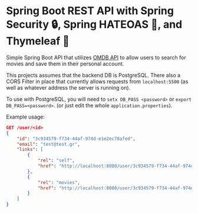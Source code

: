 # Spring Boot REST API with Spring Security 🔒, Spring HATEOAS 📃, and Thymeleaf 🍃

Simple Spring Boot API that utilizes [OMDB API](http://www.omdbapi.com/) to allow users to search for movies and save them in their personal account.

This projects assumes that the backend DB is PostgreSQL. 
There also a CORS Filter in place that currently allows requests from `localhost:5500` (as well as whatever address the server is running on).

To use with PostgreSQL, you will need to `setx DB_PASS <password>` or `export DB_PASS=<password>`. (or just edit the whole `application.properties`).

Example usage: 

~~~json
GET /user/<id>
{
    "id": "3c934579-f734-44af-974d-e1e2ec78afed",
    "email": "test@test.gr",
    "links": [
        {
            "rel": "self",
            "href": "http://localhost:8080/user/3c934579-f734-44af-974d-e1e2ec78afed"
        },
        {
            "rel": "movies",
            "href": "http://localhost:8080/user/3c934579-f734-44af-974d-e1e2ec78afed/movies"
        }
    ]
}
~~~
